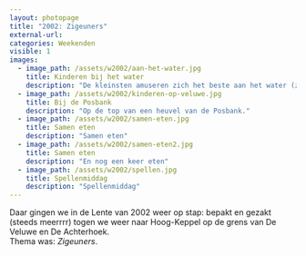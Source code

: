 ```yaml
---
layout: photopage
title: "2002: Zigeuners"
external-url:
categories: Weekenden
visible: 1
images:
  - image_path: /assets/w2002/aan-het-water.jpg
    title: Kinderen bij het water
    description: "De kleinsten amuseren zich het beste aan het water (zon, zand en water)"
  - image_path: /assets/w2002/kinderen-op-veluwe.jpg
    title: Bij de Posbank
    description: "Op de top van een heuvel van de Posbank."
  - image_path: /assets/w2002/samen-eten.jpg
    title: Samen eten
    description: "Samen eten" 
  - image_path: /assets/w2002/samen-eten2.jpg
    title: Samen eten
    description: "En nog een keer eten"
  - image_path: /assets/w2002/spellen.jpg
    title: Spellenmiddag
    description: "Spellenmiddag"
---
```


Daar gingen we in de Lente van 2002 weer op stap: bepakt en gezakt (steeds meerrrr) togen we weer naar Hoog-Keppel op de grens van De Veluwe en De Achterhoek.  
Thema was: *Zigeuners*.
